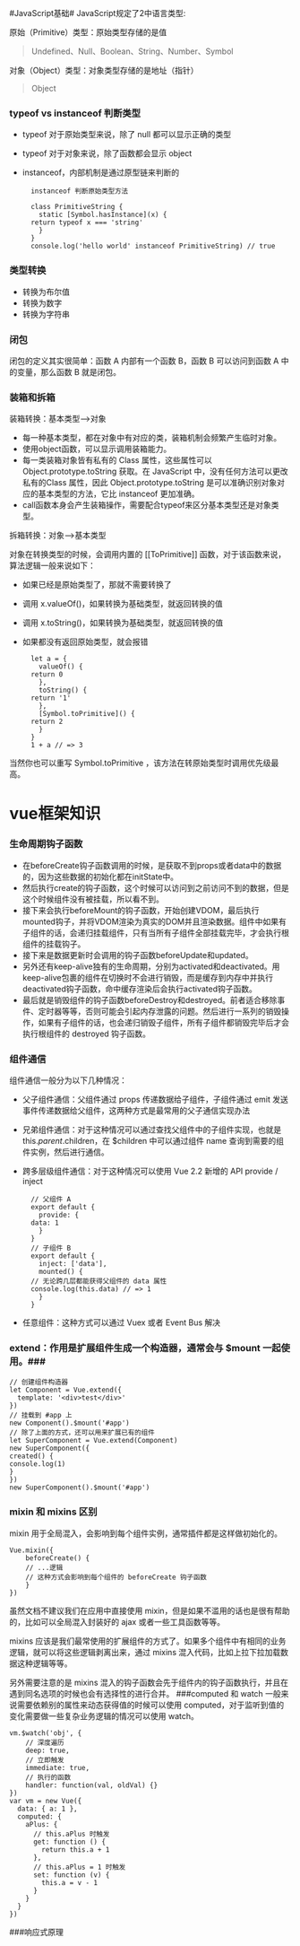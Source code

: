 #JavaScript基础#
JavaScript规定了2中语言类型:

原始（Primitive）类型：原始类型存储的是值
> Undefined、Null、Boolean、String、Number、Symbol

对象（Object）类型：对象类型存储的是地址（指针）
> Object

### typeof vs instanceof 判断类型 ###
- typeof 对于原始类型来说，除了 null 都可以显示正确的类型
- typeof 对于对象来说，除了函数都会显示 object
- instanceof，内部机制是通过原型链来判断的

		instanceof 判断原始类型方法

	    class PrimitiveString {
	      static [Symbol.hasInstance](x) {
	    return typeof x === 'string'
	      }
	    }
	    console.log('hello world' instanceof PrimitiveString) // true

### 类型转换 ###

- 转换为布尔值
- 转换为数字
- 转换为字符串

### 闭包 ###

闭包的定义其实很简单：函数 A 内部有一个函数 B，函数 B 可以访问到函数 A 中的变量，那么函数 B 就是闭包。


### 装箱和拆箱 ###

装箱转换：基本类型–>对象

- 每一种基本类型，都在对象中有对应的类，装箱机制会频繁产生临时对象。
- 使用object函数，可以显示调用装箱能力。
- 每一类装箱对象皆有私有的 Class 属性，这些属性可以Object.prototype.toString 获取。在 JavaScript 中，没有任何方法可以更改私有的Class 属性，因此 Object.prototype.toString 是可以准确识别对象对应的基本类型的方法，它比 instanceof 更加准确。
- call函数本身会产生装箱操作，需要配合typeof来区分基本类型还是对象类型。

拆箱转换：对象–>基本类型

对象在转换类型的时候，会调用内置的 [[ToPrimitive]] 函数，对于该函数来说，算法逻辑一般来说如下：

- 如果已经是原始类型了，那就不需要转换了
- 调用 x.valueOf()，如果转换为基础类型，就返回转换的值
- 调用 x.toString()，如果转换为基础类型，就返回转换的值
- 如果都没有返回原始类型，就会报错
    
        let a = {
	      valueOf() {
	    return 0
	      },
	      toString() {
	    return '1'
	      },
	      [Symbol.toPrimitive]() {
	    return 2
	      }
	    }
	    1 + a // => 3

当然你也可以重写 Symbol.toPrimitive ，该方法在转原始类型时调用优先级最高。


# vue框架知识 #
### 生命周期钩子函数 ###
- 在beforeCreate钩子函数调用的时候，是获取不到props或者data中的数据的，因为这些数据的初始化都在initState中。
- 然后执行create的钩子函数，这个时候可以访问到之前访问不到的数据，但是这个时候组件没有被挂载，所以看不到。
- 接下来会执行beforeMount的钩子函数，开始创建VDOM，最后执行mounted钩子，并将VDOM渲染为真实的DOM并且渲染数据。组件中如果有子组件的话，会递归挂载组件，只有当所有子组件全部挂载完毕，才会执行根组件的挂载钩子。
- 接下来是数据更新时会调用的钩子函数beforeUpdate和updated。
- 另外还有keep-alive独有的生命周期，分别为activated和deactivated。用keep-alive包裹的组件在切换时不会进行销毁，而是缓存到内存中并执行deactivated钩子函数，命中缓存渲染后会执行activated钩子函数。
- 最后就是销毁组件的钩子函数beforeDestroy和destroyed。前者适合移除事件、定时器等等，否则可能会引起内存泄露的问题。然后进行一系列的销毁操作，如果有子组件的话，也会递归销毁子组件，所有子组件都销毁完毕后才会执行根组件的 destroyed 钩子函数。
### 组件通信 ###
组件通信一般分为以下几种情况：

- 父子组件通信：父组件通过 props 传递数据给子组件，子组件通过 emit 发送事件传递数据给父组件，这两种方式是最常用的父子通信实现办法
- 兄弟组件通信：对于这种情况可以通过查找父组件中的子组件实现，也就是 this.$parent.$children，在 $children 中可以通过组件 name 查询到需要的组件实例，然后进行通信。
- 跨多层级组件通信：对于这种情况可以使用 Vue 2.2 新增的 API provide / inject

	    // 父组件 A
	    export default {
	      provide: {
	    data: 1
	      }
	    }
	    // 子组件 B
	    export default {
	      inject: ['data'],
	      mounted() {
	    // 无论跨几层都能获得父组件的 data 属性
	    console.log(this.data) // => 1
	      }
	    }
- 任意组件：这种方式可以通过 Vuex 或者 Event Bus 解决
### extend：作用是扩展组件生成一个构造器，通常会与 $mount 一起使用。###
    // 创建组件构造器
    let Component = Vue.extend({
      template: '<div>test</div>'
    })
    // 挂载到 #app 上
    new Component().$mount('#app')
    // 除了上面的方式，还可以用来扩展已有的组件
    let SuperComponent = Vue.extend(Component)
    new SuperComponent({
    created() {
    console.log(1)
    }
    })
    new SuperComponent().$mount('#app')
### mixin 和 mixins 区别 ###
mixin 用于全局混入，会影响到每个组件实例，通常插件都是这样做初始化的。

    Vue.mixin({
	    beforeCreate() {
	    // ...逻辑
	    // 这种方式会影响到每个组件的 beforeCreate 钩子函数
	    }
    })

虽然文档不建议我们在应用中直接使用 mixin，但是如果不滥用的话也是很有帮助的，比如可以全局混入封装好的 ajax 或者一些工具函数等等。

mixins 应该是我们最常使用的扩展组件的方式了。如果多个组件中有相同的业务逻辑，就可以将这些逻辑剥离出来，通过 mixins 混入代码，比如上拉下拉加载数据这种逻辑等等。

另外需要注意的是 mixins 混入的钩子函数会先于组件内的钩子函数执行，并且在遇到同名选项的时候也会有选择性的进行合并。
###computed 和 watch
一般来说需要依赖别的属性来动态获得值的时候可以使用 computed，对于监听到值的变化需要做一些复杂业务逻辑的情况可以使用 watch。

	vm.$watch('obj', {
	    // 深度遍历
	    deep: true,
	    // 立即触发
	    immediate: true,
	    // 执行的函数
	    handler: function(val, oldVal) {}
	})
	var vm = new Vue({
	  data: { a: 1 },
	  computed: {
	    aPlus: {
	      // this.aPlus 时触发
	      get: function () {
	        return this.a + 1
	      },
	      // this.aPlus = 1 时触发
	      set: function (v) {
	        this.a = v - 1
	      }
	    }
	  }
	})

###响应式原理

